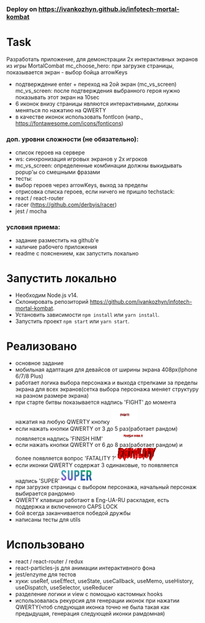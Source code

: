 ### Deploy on https://ivankozhyn.github.io/infotech-mortal-kombat

# Task

Разработать приложение, для демонстрации 2х интерактивных экранов из игры
MortalCombat mc_choose_hero: при загрузке страницы, показывается экран - выбор
бойца arrowKeys

- подтверждение enter + переход на 2ой экран (mc_vs_screen) mc_vs_screen: после
  подтверждения выбранного героя нужно показывать этот экран на 10sec
- 6 иконок внизу страницы являются интерактивными, должны меняться по нажатию на
  QWERTY
- в качестве иконок использовать fontIcon (напр.,
  https://fontawesome.com/icons/fonticons)

### доп. уровни сложности (не обязательно):

- список героев на сервере
- ws: синхронизация игровых экранов у 2х игроков
- mc_vs_screen: определенные комбинации должны выкидывать popup'ы со смешными
  фразами
- тесты:
- выбор героев через arrowKeys, выход за пределы
- отрисовка списка героев, если ничего не пришло techstack:
- react / react-router
- racer (https://github.com/derbyjs/racer)
- jest / mocha

### условия приема:

- задание разместить на github'e
- наличие рабочего приложения
- readme с пояснением, как запустить локально

# Запустить локально

- Необходим Node.js v14.
- Склонировать репозиторий https://github.com/ivankozhyn/infotech-mortal-kombat.
- Установить зависимости `npm install` или `yarn install`.
- Запустить проект `npm start` или `yarn start`.

# Реализовано

- основное задание
- мобильная адаптация для девайсов от ширины экрана 408px(Iphone 6/7/8 Plus)
- работает логика выбора персонажа и выхода стрелками за пределы экрана для всех
  экранов(сетка выбора персонажа меняет структуру на разном размере экрана)
- при старте битвы показывается надпись 'FIGHT' до момента нажатия на любую
  QWERTY кнопку
  <img src="https://raw.githubusercontent.com/ivankozhyn/infotech-mortal-kombat/master/src/assets/otherAnimations/fight.gif" width="70" />
- если нажать кнопки QWERTY от 3 до 5 раз(работает рандом) появляется надпись
  'FINISH HIM'
  <img src="https://raw.githubusercontent.com/ivankozhyn/infotech-mortal-kombat/master/src/assets/otherAnimations/finishHim.gif" width="150" />
- если нажать кнопки QWERTY от 6 до 8 раз(работает рандом) и более появляется
  вопрос 'FATALITY ?'
  <img src="https://raw.githubusercontent.com/ivankozhyn/infotech-mortal-kombat/master/src/assets/otherAnimations/fatality.gif" width="100" />
- если иконки QWERTY содержат 3 одинаковые, то появляется надпись 'SUPER'
  <img src="https://raw.githubusercontent.com/ivankozhyn/infotech-mortal-kombat/master/src/assets/otherAnimations/superFight.gif" width="80" />
- при загрузке страницы с выбором персонажа, начальный персонаж выбирается
  рандомно
- QWERTY клавиши работают в Eng-UA-RU раскладке, есть поддержка и включенного
  CAPS LOCK
- бой всегда заканчивается победой дружбы
- написаны тесты для utils

# Использовано

- react / react-router / redux
- react-particles-js для анимации интерактивного фона
- jest/enzyme для тестов
- хуки: useRef, useEffect, useState, useCallback, useMemo, useHistory,
  useDispatch, useSelector, useReducer
- разделение логики и view с помощью кастомных hooks
- использовалась рекурсия для генерации иконок при нажатии QWERTY(чтоб следующая
  иконка точно не была такая как предыдущая, генерация следующей иконки
  рамдомная)
